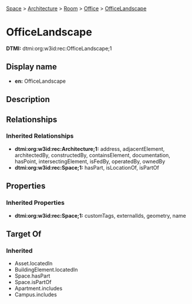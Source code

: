 [Space](../../../Space.md) > [Architecture](../../Architecture.md) > [Room](../Room.md) > [Office](Office.md) > [OfficeLandscape](.)
# OfficeLandscape
**DTMI:** dtmi:org:w3id:rec:OfficeLandscape;1
## Display name
- **en:** OfficeLandscape
## Description
## Relationships
### Inherited Relationships
* **dtmi:org:w3id:rec:Architecture;1:** address, adjacentElement, architectedBy, constructedBy, containsElement, documentation, hasPoint, intersectingElement, isFedBy, operatedBy, ownedBy
* **dtmi:org:w3id:rec:Space;1:** hasPart, isLocationOf, isPartOf
## Properties
### Inherited Properties
* **dtmi:org:w3id:rec:Space;1:** customTags, externalIds, geometry, name
## Target Of
### Inherited
* Asset.locatedIn
* BuildingElement.locatedIn
* Space.hasPart
* Space.isPartOf
* Apartment.includes
* Campus.includes

